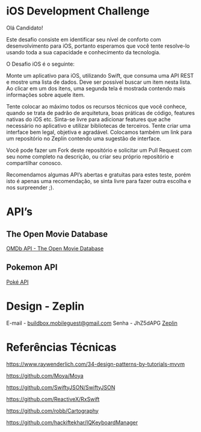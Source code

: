 # iOS Development Challenge

Olá Candidato!

Este desafio consiste em identificar seu nível de conforto com desenvolvimento para iOS, portanto esperamos que você tente resolve-lo usando toda a sua capacidade e conhecimento da tecnologia. 

O Desafio iOS é o seguinte:

Monte um aplicativo para iOS, utilizando Swift, que consuma uma API REST e mostre uma lista de dados. Deve ser possível buscar um item nesta lista. Ao clicar em um dos itens, uma segunda tela é mostrada contendo mais informações sobre aquele item.

Tente colocar ao máximo todos os recursos técnicos que você conhece, quando se trata de padrão de arquitetura, boas práticas de código, features nativas do iOS etc. 
Sinta-se livre para adicionar features que ache necessário no aplicativo e utilizar bibliotecas de terceiros.
Tente criar uma interface bem legal, objetiva e agradável. 
Colocamos também um link para um repositório no Zeplin contendo uma sugestão de interface.

Você pode fazer um Fork deste repositório e solicitar um Pull Request com seu nome completo na descrição, ou criar seu próprio repositório e compartilhar conosco.

Recomendamos algumas API’s abertas e gratuitas para estes teste, porém isto é apenas uma recomendação, se sinta livre para fazer outra escolha e nos surpreender ;).

# API’s 
## The Open Movie Database
 [OMDb API - The Open Movie Database](http://www.omdbapi.com/)

## Pokemon API
[Poké API](https://pokeapi.co/)

# Design - Zeplin
E-mail - buildbox.mobileguest@gmail.com
Senha - JhZ5dAPG
[Zeplin](https://app.zeplin.io/login)

# Referências Técnicas

https://www.raywenderlich.com/34-design-patterns-by-tutorials-mvvm

https://github.com/Moya/Moya

https://github.com/SwiftyJSON/SwiftyJSON

https://github.com/ReactiveX/RxSwift

https://github.com/robb/Cartography

https://github.com/hackiftekhar/IQKeyboardManager
